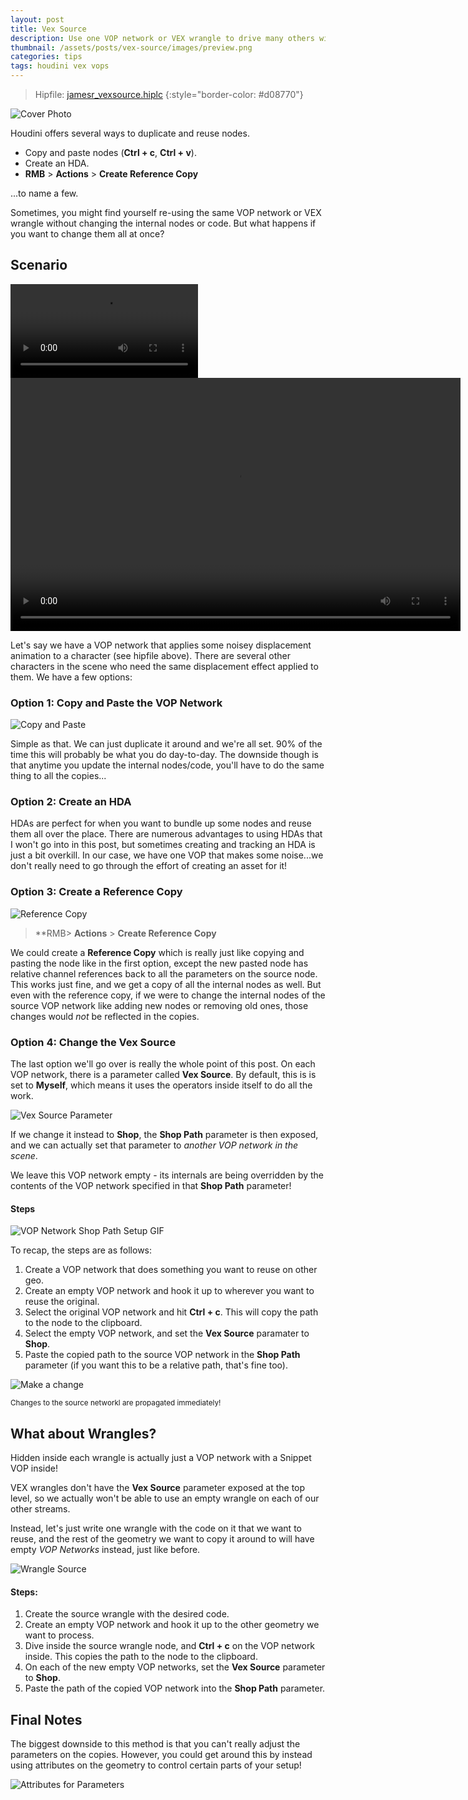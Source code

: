 ```yaml
---
layout: post
title: Vex Source
description: Use one VOP network or VEX wrangle to drive many others without channel referencing
thumbnail: /assets/posts/vex-source/images/preview.png
categories: tips
tags: houdini vex vops
---
```


> Hipfile: [jamesr_vexsource.hiplc](/assets/posts/vex-source/jamesr_vexsource.hiplc)
{:style="border-color: #d08770"}

![Cover Photo](/assets/posts/vex-source/images/preview.png)

Houdini offers several ways to duplicate and reuse nodes.

- Copy and paste nodes (**Ctrl + c**, **Ctrl + v**).
- Create an HDA.
- **RMB** > **Actions** > **Create Reference Copy**

...to name a few.

Sometimes, you might find yourself re-using the same VOP network or VEX wrangle
without changing the internal nodes or code. But what happens if you want to
change them all at once?

## Scenario

![](/assets/posts/vex-source/images/noisey-flippy.mp4)
<video width="720" height="405" autoplay loop>
	<source src="/assets/posts/vex-source/images/noisey-flippy.mp4" type="video/mp4">
</video>

Let's say we have a VOP network that applies some noisey displacement animation
to a character (see hipfile above). There are several other characters in the
scene who need the same displacement effect applied to them. We have a few
options:

### Option 1: Copy and Paste the VOP Network
![Copy and Paste](/assets/posts/vex-source/images/copy-paste.gif)

Simple as that. We can just duplicate it around and we're all set. 90% of the
time this will probably be what you do day-to-day. The downside though is that
anytime you update the internal nodes/code, you'll have to do the same thing to
all the copies...

### Option 2: Create an HDA

HDAs are perfect for when you want to bundle up some nodes and reuse them all
over the place. There are numerous advantages to using HDAs that I won't go into
in this post, but sometimes creating and tracking an HDA is just a bit overkill.
In our case, we have one VOP that makes some noise...we don't really need to go
through the effort of creating an asset for it!

### Option 3: Create a Reference Copy

![Reference Copy](/assets/posts/vex-source/images/reference-copy.gif)

> **RMB> **Actions** > **Create Reference Copy**

We could create a **Reference Copy** which is really just like copying and
pasting the node like in the first option, except the new pasted node has
relative channel references back to all the parameters on the source node. This
works just fine, and we get a copy of all the internal nodes as well. But even
with the reference copy, if we were to change the internal nodes of the source
VOP network like adding new nodes or removing old ones, those changes would
*not* be reflected in the copies.

### Option 4: Change the Vex Source

The last option we'll go over is really the whole point of this post. On each VOP
network, there is a parameter called **Vex Source**. By default, this is is set
to **Myself**, which means it uses the operators inside itself to do all the work.

![Vex Source Parameter](/assets/posts/vex-source/images/vex-source.png)

If we change it instead to **Shop**, the **Shop Path** parameter is then
exposed, and we can actually set that parameter to *another VOP network in the
scene*.

We leave this VOP network empty - its internals are being overridden by the
contents of the VOP network specified in that **Shop Path** parameter!

#### Steps

![VOP Network Shop Path Setup GIF](/assets/posts/vex-source/images/vopnet-shop-path-setup.gif)

To recap, the steps are as follows:
1. Create a VOP network that does something you want to reuse on other geo.
2. Create an empty VOP network and hook it up to wherever you want to reuse the original.
3. Select the original VOP network and hit **Ctrl + c**. This will copy the path
   to the node to the clipboard.
4. Select the empty VOP network, and set the **Vex Source** paramater to **Shop**.
5. Paste the copied path to the source VOP network in the **Shop Path**
   parameter (if you want this to be a relative path, that's fine too).

![Make a change](/assets/posts/vex-source/images/change-source-vopnet.gif)

<small>Changes to the source networkl are propagated immediately!</small>

## What about Wrangles?
Hidden inside each wrangle is actually just a VOP network with a Snippet VOP
inside!

VEX wrangles don't have the **Vex Source** parameter exposed at the top level, so we
actually won't be able to use an empty wrangle on each of our other streams.

Instead, let's just write one wrangle with the code on it that we want to reuse, and the
rest of the geometry we want to copy it around to will have empty *VOP
Networks* instead, just like before.

![Wrangle Source](/assets/posts/vex-source/images/reference-wrangle.gif)

#### Steps:
1. Create the source wrangle with the desired code.
2. Create an empty VOP network and hook it up to the other geometry we want to process.
3. Dive inside the source wrangle node, and **Ctrl + c** on the VOP network inside. This copies the path to the node to the clipboard.
4. On each of the new empty VOP networks, set the **Vex Source** parameter to **Shop**.
5. Paste the path of the copied VOP network into the **Shop Path** parameter.

## Final Notes
The biggest downside to this method is that you can't really adjust the
parameters on the copies. However, you could get around this by instead using
attributes on the geometry to control certain parts of your setup!

![Attributes for Parameters](/assets/posts/vex-source/images/attribs-for-parms.gif)
